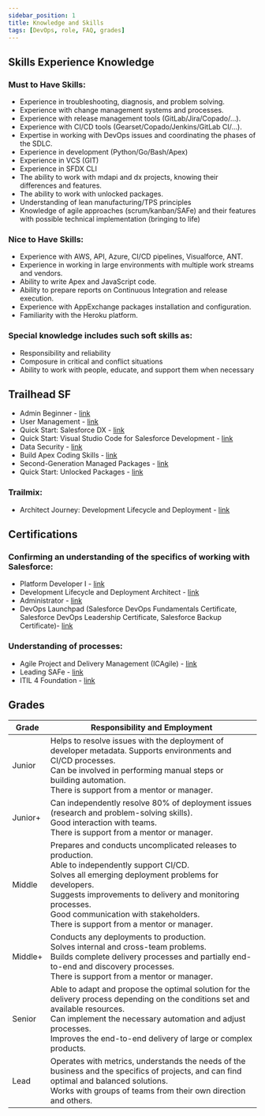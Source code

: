 ```yaml
---
sidebar_position: 1
title: Knowledge and Skills
tags: [DevOps, role, FAQ, grades]
---
```

## Skills Experience Knowledge

### Must to Have Skills:
- Experience in troubleshooting, diagnosis, and problem solving.
- Experience with change management systems and processes.   
- Experience with release management tools (GitLab/Jira/Copado/...).
- Experience with CI/CD tools (Gearset/Copado/Jenkins/GitLab CI/...).
- Expertise in working with DevOps issues and coordinating the phases of the SDLC.
- Experience in development (Python/Go/Bash/Apex)
- Experience in VCS (GIT)
- Experience in SFDX CLI
- The ability to work with mdapi and dx projects, knowing their differences and features.
- The ability to work with unlocked packages.
- Understanding of lean manufacturing/TPS principles
- Knowledge of agile approaches (scrum/kanban/SAFe) and their features with possible technical implementation (bringing to life)
### Nice to Have Skills:
- Experience with AWS, API, Azure, CI/CD pipelines, Visualforce, ANT.
- Experience in working in large environments with multiple work streams and vendors.
- Ability to write Apex and JavaScript code.
- Ability to prepare reports on Continuous Integration and release execution.
- Experience with AppExchange packages installation and configuration.
- Familiarity with the Heroku platform.
### Special knowledge includes such soft skills as:
- Responsibility and reliability
- Composure in critical and conflict situations
- Ability to work with people, educate, and support them when necessary

## Trailhead SF
 - Admin Beginner - [link](https://trailhead.salesforce.com/en/content/learn/trails/force_com_admin_beginner)
 - User Management - [link](https://trailhead.salesforce.com/en/content/learn/modules/lex_implementation_user_setup_mgmt)
 - Quick Start: Salesforce DX - [link](https://trailhead.salesforce.com/en/content/learn/projects/quick-start-salesforce-dx)
 - Quick Start: Visual Studio Code for Salesforce Development - [link](https://trailhead.salesforce.com/content/learn/projects/quickstart-vscode-salesforce?trailmix_creator_id=rteeling&trailmix_slug=salesforce-devops)
 - Data Security - [link](https://trailhead.salesforce.com/en/content/learn/modules/data_security)
 - Build Apex Coding Skills - [link](https://trailhead.salesforce.com/en/content/learn/trails/build-apex-coding-skills)
 - Second-Generation Managed Packages - [link](https://trailhead.salesforce.com/content/learn/modules/second-generation-managed-packages)
 - Quick Start: Unlocked Packages - [link](https://trailhead.salesforce.com/content/learn/projects/quick-start-unlocked-packages)
 
### Trailmix:
 - Architect Journey: Development Lifecycle and Deployment - [link](https://trailhead.salesforce.com/users/strailhead/trailmixes/architect-dev-lifecycle-and-deployment)

## Certifications
### Confirming an understanding of the specifics of working with Salesforce:
- Platform Developer I - [link](https://trailhead.salesforce.com/en/credentials/platformdeveloperi)
- Development Lifecycle and Deployment Architect - [link](https://trailhead.salesforce.com/en/credentials/developmentlifecycledeploymentarchitect)
- Administrator - [link](https://trailhead.salesforce.com/en/credentials/administrator)
- DevOps Launchpad (Salesforce DevOps Fundamentals Certificate, Salesforce DevOps Leadership Certificate, Salesforce Backup Certificate)- [link](https://devopslaunchpad.com/) 

### Understanding of processes:
- Agile Project and Delivery Management (ICAgile) - [link](https://www.icagile.com/certification/agile-project-and-delivery-management)
- Leading SAFe - [link](https://scaledagile.com/training/leading-safe/)
- ITIL 4  Foundation - [link](https://www.peoplecert.org/browse-certifications/it-governance-and-service-management/ITIL-1/itil-4-foundation-2565)

## Grades

| Grade | Responsibility and Employment|
| ------- | -------------------------------------------------------------------------------------------------------------------------------------------------------------------------------------------------------------------------------------------------------------------------------------------------------------------- |
| Junior| Helps to resolve issues with the deployment of developer metadata. Supports environments and CI/CD processes.<br/>Can be involved in performing manual steps or building automation.<br/>There is support from a mentor or manager.|
| Junior+ | Can independently resolve 80% of deployment issues (research and problem-solving skills).<br/>Good interaction with teams.<br/>There is support from a mentor or manager.|
| Middle| Prepares and conducts uncomplicated releases to production.<br/>Able to independently support CI/CD.<br/>Solves all emerging deployment problems for developers.<br/>Suggests improvements to delivery and monitoring processes.<br/>Good communication with stakeholders.<br/>There is support from a mentor or manager. |
| Middle+ | Conducts any deployments to production.<br/>Solves internal and cross-team problems.<br/>Builds complete delivery processes and partially end-to-end and discovery processes.<br/>There is support from a mentor or manager.|
| Senior| Able to adapt and propose the optimal solution for the delivery process depending on the conditions set and available resources.<br/>Can implement the necessary automation and adjust processes.<br/>Improves the end-to-end delivery of large or complex products. |
| Lead| Operates with metrics, understands the needs of the business and the specifics of projects, and can find optimal and balanced solutions. <br/>Works with groups of teams from their own direction and others.|

